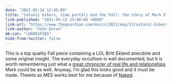 ```yaml
---
date: "2021-05-14 12:45:09"
title: "Satanic bikers, time portals and the Fall: the story of Mark E Smith’s secret  screenplay"
link-published: "2021-05-12 23:00:00 +0000"
link-url: "https://www.theguardian.com/music/2021/may/13/satanic-bikers-time-portals-and-the-fall-the-story-of-mark-e-smiths-secret-screenplay"
link-author: "John Doran"
mb-cat: "\U0001F3B5"
hide-from-twitter: false
---
```


This is a top quality Fall piece containing a LOL Britt Ekland anecdote and some original insight. The everyday occultism is well documented, but it is worth remembering just what a [great chronicler of real life and relationships](http://annotatedfall.doomby.com/pages/the-annotated-lyrics/bad-news-girl.html) Mark could be as well. Anyway, I’m glad this looks good and it must be made. Thewlis as MES works best for me because of [Naked](https://en.wikipedia.org/wiki/Naked_(1993_film)).
